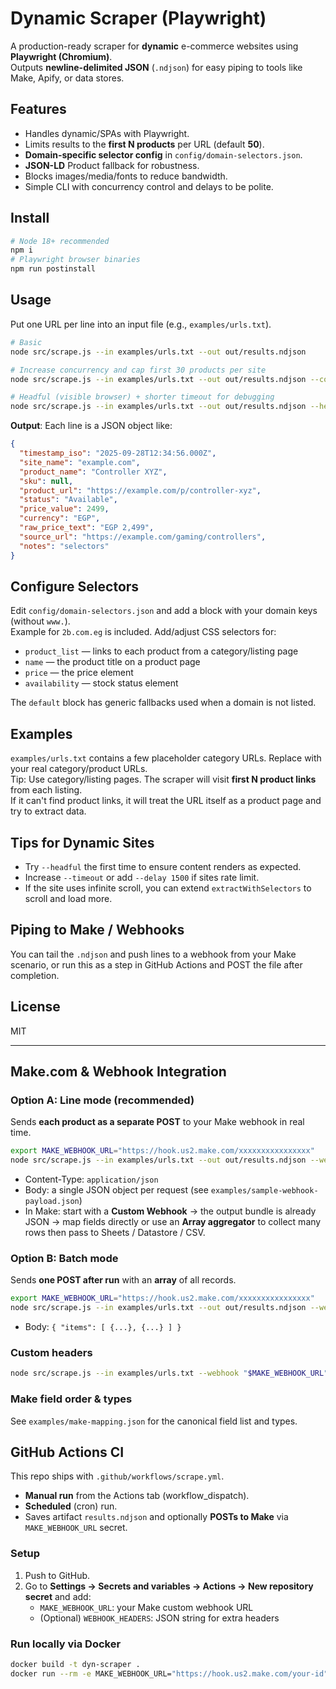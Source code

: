 
# Dynamic Scraper (Playwright)

A production-ready scraper for **dynamic** e-commerce websites using **Playwright (Chromium)**.  
Outputs **newline-delimited JSON** (`.ndjson`) for easy piping to tools like Make, Apify, or data stores.

## Features
- Handles dynamic/SPAs with Playwright.
- Limits results to the **first N products** per URL (default **50**).
- **Domain-specific selector config** in `config/domain-selectors.json`.
- **JSON-LD** Product fallback for robustness.
- Blocks images/media/fonts to reduce bandwidth.
- Simple CLI with concurrency control and delays to be polite.

## Install
```bash
# Node 18+ recommended
npm i
# Playwright browser binaries
npm run postinstall
```

## Usage
Put one URL per line into an input file (e.g., `examples/urls.txt`).

```bash
# Basic
node src/scrape.js --in examples/urls.txt --out out/results.ndjson

# Increase concurrency and cap first 30 products per site
node src/scrape.js --in examples/urls.txt --out out/results.ndjson --concurrency 5 --max 30

# Headful (visible browser) + shorter timeout for debugging
node src/scrape.js --in examples/urls.txt --out out/results.ndjson --headful --timeout 20000
```

**Output**: Each line is a JSON object like:
```json
{
  "timestamp_iso": "2025-09-28T12:34:56.000Z",
  "site_name": "example.com",
  "product_name": "Controller XYZ",
  "sku": null,
  "product_url": "https://example.com/p/controller-xyz",
  "status": "Available",
  "price_value": 2499,
  "currency": "EGP",
  "raw_price_text": "EGP 2,499",
  "source_url": "https://example.com/gaming/controllers",
  "notes": "selectors"
}
```

## Configure Selectors
Edit `config/domain-selectors.json` and add a block with your domain keys (without `www.`).  
Example for `2b.com.eg` is included. Add/adjust CSS selectors for:
- `product_list` — links to each product from a category/listing page
- `name` — the product title on a product page
- `price` — the price element
- `availability` — stock status element

The `default` block has generic fallbacks used when a domain is not listed.

## Examples
`examples/urls.txt` contains a few placeholder category URLs. Replace with your real category/product URLs.  
Tip: Use category/listing pages. The scraper will visit **first N product links** from each listing.  
If it can't find product links, it will treat the URL itself as a product page and try to extract data.

## Tips for Dynamic Sites
- Try `--headful` the first time to ensure content renders as expected.
- Increase `--timeout` or add `--delay 1500` if sites rate limit.
- If the site uses infinite scroll, you can extend `extractWithSelectors` to scroll and load more.

## Piping to Make / Webhooks
You can tail the `.ndjson` and push lines to a webhook from your Make scenario, or run this as a step in GitHub Actions and POST the file after completion.

## License
MIT


---

## Make.com & Webhook Integration

### Option A: Line mode (recommended)
Sends **each product as a separate POST** to your Make webhook in real time.

```bash
export MAKE_WEBHOOK_URL="https://hook.us2.make.com/xxxxxxxxxxxxxxxx"
node src/scrape.js --in examples/urls.txt --out out/results.ndjson --webhook "$MAKE_WEBHOOK_URL" --webhook-mode line
```

- Content-Type: `application/json`
- Body: a single JSON object per request (see `examples/sample-webhook-payload.json`)
- In Make: start with a **Custom Webhook** → the output bundle is already JSON → map fields directly or use an **Array aggregator** to collect many rows then pass to Sheets / Datastore / CSV.

### Option B: Batch mode
Sends **one POST after run** with an **array** of all records.

```bash
export MAKE_WEBHOOK_URL="https://hook.us2.make.com/xxxxxxxxxxxxxxxx"
node src/scrape.js --in examples/urls.txt --out out/results.ndjson --webhook "$MAKE_WEBHOOK_URL" --webhook-mode batch
```

- Body: `{ "items": [ {...}, {...} ] }`

### Custom headers
```bash
node src/scrape.js --in examples/urls.txt --webhook "$MAKE_WEBHOOK_URL" --webhook-headers '{"X-Token":"abc123"}'
```

### Make field order & types
See `examples/make-mapping.json` for the canonical field list and types.


## GitHub Actions CI
This repo ships with `.github/workflows/scrape.yml`.

- **Manual run** from the Actions tab (workflow_dispatch).
- **Scheduled** (cron) run.
- Saves artifact `results.ndjson` and optionally **POSTs to Make** via `MAKE_WEBHOOK_URL` secret.

### Setup
1. Push to GitHub.
2. Go to **Settings → Secrets and variables → Actions → New repository secret** and add:
   - `MAKE_WEBHOOK_URL`: your Make custom webhook URL
   - (Optional) `WEBHOOK_HEADERS`: JSON string for extra headers

### Run locally via Docker
```bash
docker build -t dyn-scraper .
docker run --rm -e MAKE_WEBHOOK_URL="https://hook.us2.make.com/your-id" dyn-scraper
```
